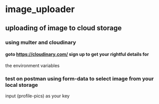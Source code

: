 # image_uploader

## uploading of image to cloud storage
### using multer and cloudinary

#### goto https://cloudinary.com/   sign up to get your rightful details for
the environment variables

### test on postman using form-data to select image from your local storage
input (profile-pics) as your key
